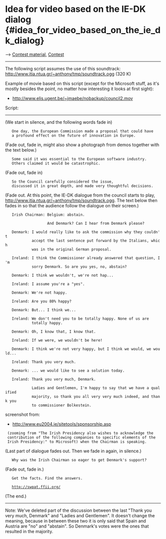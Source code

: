 # Idea for video based on the IE-DK dialog {#idea_for_video_based_on_the_ie_dk_dialog}

\--\> [ Contest material](ConsVideoMaterialEn "wikilink"), [
Contest](ConsVideo0405En "wikilink")

------------------------------------------------------------------------

The following script assumes the use of this soundtrack:
<http://www.itia.ntua.gr/~anthony/tmp/soundtrack.ogg> (320 K)

Example of movie based on this script (except for the Microsoft stuff,
as it\'s mostly besides the point, no matter how interesting it looks at
first sight):

-   <http://www.elis.ugent.be/~jmaebe/nobackup/council2.mov>

Script:

------------------------------------------------------------------------

(We start in silence, and the following words fade in)

`   One day, the European Commission made a proposal that could have`\
`   a profound effect on the future of innovation in Europe.`

(Fade out, fade in, might also show a photograph from demos together
with the text below.)

`   Some said it was essential to the European software industry.`\
`   Others claimed it would be catastrophic.`

(Fade out, fade in)

`   So the Council carefully considered the issue,`\
`   discussed it in great depth, and made very thoughtful decisions.`

(Fade out. At this point, the IE-DK dialogue from the council starts to
play, <http://www.itia.ntua.gr/~anthony/tmp/soundtrack.ogg>. The text
below then fades in so that the audience follow the dialogue on their
screen.)

`   Irish Chairman: Belgium: abstain.`

`                   And Denmark? Can I hear from Denmark please?`

`   Denmark: I would really like to ask the commission why they couldn't`\
`            accept the last sentence put forward by the Italians, which`\
`            was in the original German proposal.`

`   Ireland: I think the Commissioner already answered that question, I'm`\
`            sorry Denmark. So are you yes, no, abstain?`

`   Denmark: I think we wouldn't, we're not hap...`

`   Ireland: I assume you're a "yes".`

`   Denmark: We're not happy.`

`   Ireland: Are you 80% happy?`

`   Denmark: But... I think we...`

`   Ireland: We don't need you to be totally happy. None of us are`\
`            totally happy.`

`   Denmark: Oh, I know that, I know that.`

`   Ireland: If we were, we wouldn't be here!`

`   Denmark: I think we're not very happy, but I think we would, we would...`

`   Ireland: Thank you very much.`

`   Denmark: ... we would like to see a solution today.`

`   Ireland: Thank you very much, Denmark.`

`            Ladies and Gentlemen, I'm happy to say that we have a qualified`\
`            majority, so thank you all very very much indeed, and thank you`\
`            to commissioner Bolkestein.`

screenshot from:

-   <http://www.eu2004.ie/sitetools/sponsorship.asp>

` (zooming from "The Irish Presidency also wishes to acknowledge the`\
` contribution of the following companies to specific elements of the`\
` Irish Presidency:" to Microsoft) when the Chairman is speaking.`

(Last part of dialogue fades out. Then we fade in again, in silence.)

`   Why was the Irish Chairman so eager to get Denmark's support?`

(Fade out, fade in.)

`   Get the facts. Find the answers.`

`   `[`http://swpat.ffii.org/`](http://swpat.ffii.org/)

(The end.)

------------------------------------------------------------------------

Note: We\'ve deleted part of the discussion between the last \"Thank you
very much, Denmark\" and \"Ladies and Gentlemen\". It doesn\'t change
the meaning, because in between these two it is only said that Spain and
Austria are \"no\" and \"abstain\". So Denmark\'s votes were the ones
that resulted in the majority.

